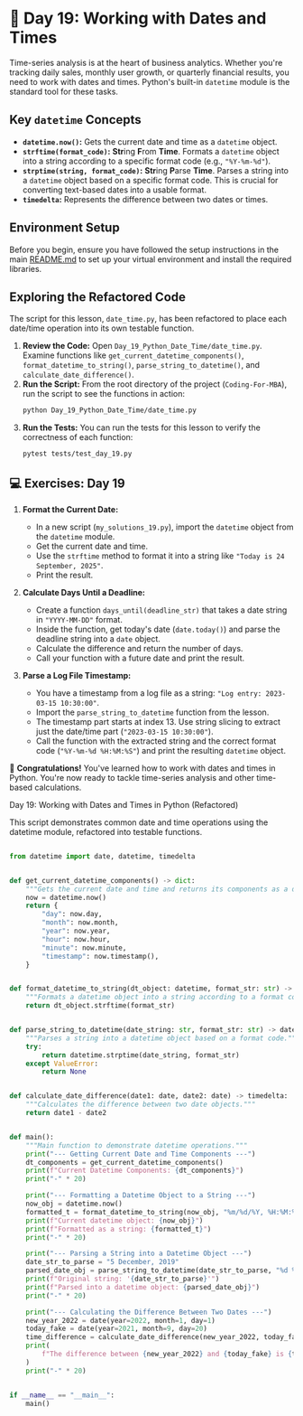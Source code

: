 # 📘 Day 19: Working with Dates and Times

Time-series analysis is at the heart of business analytics. Whether you're tracking daily sales, monthly user growth, or quarterly financial results, you need to work with dates and times. Python's built-in `datetime` module is the standard tool for these tasks.

## Key `datetime` Concepts

- **`datetime.now()`:** Gets the current date and time as a `datetime` object.
- **`strftime(format_code)`:** **Str**ing **F**rom **Time**. Formats a `datetime` object into a string according to a specific format code (e.g., `"%Y-%m-%d"`).
- **`strptime(string, format_code)`:** **Str**ing **P**arse **Time**. Parses a string into a `datetime` object based on a specific format code. This is crucial for converting text-based dates into a usable format.
- **`timedelta`:** Represents the difference between two dates or times.

## Environment Setup

Before you begin, ensure you have followed the setup instructions in the main [README.md](../../README.md) to set up your virtual environment and install the required libraries.

## Exploring the Refactored Code

The script for this lesson, `date_time.py`, has been refactored to place each date/time operation into its own testable function.

1. **Review the Code:** Open `Day_19_Python_Date_Time/date_time.py`. Examine functions like `get_current_datetime_components()`, `format_datetime_to_string()`, `parse_string_to_datetime()`, and `calculate_date_difference()`.
1. **Run the Script:** From the root directory of the project (`Coding-For-MBA`), run the script to see the functions in action:
   ```bash
   python Day_19_Python_Date_Time/date_time.py
   ```
1. **Run the Tests:** You can run the tests for this lesson to verify the correctness of each function:
   ```bash
   pytest tests/test_day_19.py
   ```

## 💻 Exercises: Day 19

1. **Format the Current Date:**

   - In a new script (`my_solutions_19.py`), import the `datetime` object from the `datetime` module.
   - Get the current date and time.
   - Use the `strftime` method to format it into a string like `"Today is 24 September, 2025"`.
   - Print the result.

1. **Calculate Days Until a Deadline:**

   - Create a function `days_until(deadline_str)` that takes a date string in `"YYYY-MM-DD"` format.
   - Inside the function, get today's date (`date.today()`) and parse the deadline string into a `date` object.
   - Calculate the difference and return the number of days.
   - Call your function with a future date and print the result.

1. **Parse a Log File Timestamp:**

   - You have a timestamp from a log file as a string: `"Log entry: 2023-03-15 10:30:00"`.
   - Import the `parse_string_to_datetime` function from the lesson.
   - The timestamp part starts at index 13. Use string slicing to extract just the date/time part (`"2023-03-15 10:30:00"`).
   - Call the function with the extracted string and the correct format code (`"%Y-%m-%d %H:%M:%S"`) and print the resulting `datetime` object.

🎉 **Congratulations!** You've learned how to work with dates and times in Python. You're now ready to tackle time-series analysis and other time-based calculations.

Day 19: Working with Dates and Times in Python (Refactored)

This script demonstrates common date and time operations using the
datetime module, refactored into testable functions.

```python

from datetime import date, datetime, timedelta


def get_current_datetime_components() -> dict:
    """Gets the current date and time and returns its components as a dictionary."""
    now = datetime.now()
    return {
        "day": now.day,
        "month": now.month,
        "year": now.year,
        "hour": now.hour,
        "minute": now.minute,
        "timestamp": now.timestamp(),
    }


def format_datetime_to_string(dt_object: datetime, format_str: str) -> str:
    """Formats a datetime object into a string according to a format code."""
    return dt_object.strftime(format_str)


def parse_string_to_datetime(date_string: str, format_str: str) -> datetime:
    """Parses a string into a datetime object based on a format code."""
    try:
        return datetime.strptime(date_string, format_str)
    except ValueError:
        return None


def calculate_date_difference(date1: date, date2: date) -> timedelta:
    """Calculates the difference between two date objects."""
    return date1 - date2


def main():
    """Main function to demonstrate datetime operations."""
    print("--- Getting Current Date and Time Components ---")
    dt_components = get_current_datetime_components()
    print(f"Current Datetime Components: {dt_components}")
    print("-" * 20)

    print("--- Formatting a Datetime Object to a String ---")
    now_obj = datetime.now()
    formatted_t = format_datetime_to_string(now_obj, "%m/%d/%Y, %H:%M:%S")
    print(f"Current datetime object: {now_obj}")
    print(f"Formatted as a string: {formatted_t}")
    print("-" * 20)

    print("--- Parsing a String into a Datetime Object ---")
    date_str_to_parse = "5 December, 2019"
    parsed_date_obj = parse_string_to_datetime(date_str_to_parse, "%d %B, %Y")
    print(f"Original string: '{date_str_to_parse}'")
    print(f"Parsed into a datetime object: {parsed_date_obj}")
    print("-" * 20)

    print("--- Calculating the Difference Between Two Dates ---")
    new_year_2022 = date(year=2022, month=1, day=1)
    today_fake = date(year=2021, month=9, day=20)
    time_difference = calculate_date_difference(new_year_2022, today_fake)
    print(
        f"The difference between {new_year_2022} and {today_fake} is {time_difference.days} days."
    )
    print("-" * 20)


if __name__ == "__main__":
    main()

```
